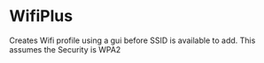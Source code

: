 # WifiPlus
 Creates Wifi profile using a gui before SSID is available to add.
 This assumes the Security is WPA2
